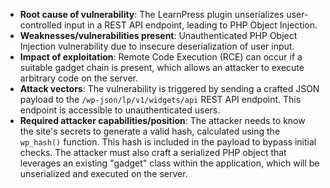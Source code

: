 - **Root cause of vulnerability**: The LearnPress plugin unserializes user-controlled input in a REST API endpoint, leading to PHP Object Injection.
- **Weaknesses/vulnerabilities present**: Unauthenticated PHP Object Injection vulnerability due to insecure deserialization of user input.
- **Impact of exploitation**: Remote Code Execution (RCE) can occur if a suitable gadget chain is present, which allows an attacker to execute arbitrary code on the server.
- **Attack vectors**: The vulnerability is triggered by sending a crafted JSON payload to the `/wp-json/lp/v1/widgets/api` REST API endpoint. This endpoint is accessible to unauthenticated users.
- **Required attacker capabilities/position**: The attacker needs to know the site's secrets to generate a valid hash, calculated using the `wp_hash()` function. This hash is included in the payload to bypass initial checks. The attacker must also craft a serialized PHP object that leverages an existing "gadget" class within the application, which will be unserialized and executed on the server.